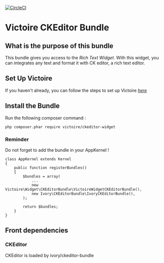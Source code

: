[![CircleCI](https://circleci.com/gh/Victoire/WidgetCKEditor.svg?style=shield)](https://circleci.com/gh/Victoire/WidgetCKEditor)

Victoire CKEditor Bundle
============

## What is the purpose of this bundle

This bundle gives you access to the *Rich Text Widget*.
With this widget, you can integrates any text and format it with CK editor, a rich text editor.

## Set Up Victoire

If you haven't already, you can follow the steps to set up Victoire *[here](https://github.com/Victoire/victoire/blob/master/doc/setup.md)*

## Install the Bundle

Run the following composer command :

    php composer.phar require victoire/ckeditor-widget

### Reminder

Do not forget to add the bundle in your AppKernel !

    class AppKernel extends Kernel
    {
        public function registerBundles()
        {
            $bundles = array(
                ...
                new Victoire\Widget\CKEditorBundle\VictoireWidgetCKEditorBundle(),
                new Ivory\CKEditorBundle\IvoryCKEditorBundle(),
            );

            return $bundles;
        }
    }

## Front dependencies

### CKEditor

CKEditor is loaded by ivory/ckeditor-bundle
